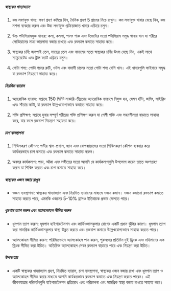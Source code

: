 ##### স্বাস্থ্যকর খাদ্যাভ্যাস
1. কম লবণযুক্ত খাদ্য: লবণ গ্রহণ কমিয়ে দিন, দৈনিক গ্রহণ 5 গ্রামের নিচে রাখুন। কম লবণযুক্ত খাবার বেছে নিন, কম মশলা ব্যবহার করুন এবং উচ্চ লবণযুক্ত প্রক্রিয়াজাত খাবার এড়িয়ে চলুন।

2. উচ্চ পটাসিয়ামযুক্ত খাবার: কলা, কমলা, পালং শাক এবং টমেটোর মতো পটাসিয়াম সমৃদ্ধ খাবার খান যা শরীরে সোডিয়ামের মাত্রা ভারসাম্য বজায় রাখতে এবং রক্তচাপ কমাতে সাহায্য করে।

3. স্বাস্থ্যকর চর্বি: জলপাই তেল, মাছের তেল এবং বাদামের মতো স্বাস্থ্যকর চর্বির উৎস বেছে নিন, একই সাথে স্যাচুরেটেড এবং ট্রান্স ফ্যাট এড়িয়ে চলুন।

4. গোটা শস্য: গোটা গমের রুটি, ওটস এবং বাদামী চালের মতো গোটা শস্য বেশি খান। এই খাবারগুলি ফাইবারে সমৃদ্ধ যা রক্তচাপ নিয়ন্ত্রণে সাহায্য করে।

##### নিয়মিত ব্যায়াম
1. অ্যারোবিক ব্যায়াম: সপ্তাহে 150 মিনিট মাঝারি-তীব্রতার অ্যারোবিক ব্যায়ামে নিযুক্ত হন, যেমন হাঁটা, জগিং, সাইক্লিং এবং সাঁতার কাটা, যা রক্তচাপ উল্লেখযোগ্যভাবে কমাতে সাহায্য করে।

2. শক্তি প্রশিক্ষণ: সপ্তাহে দুবার সম্পূর্ণ শরীরের শক্তি প্রশিক্ষণ করুন যা পেশী শক্তি এবং সহনশীলতা বাড়াতে সাহায্য করে, যার ফলে রক্তচাপ নিয়ন্ত্রণে সহায়তা করে।

##### চাপ ব্যবস্থাপনা
1. শিথিলকরণ কৌশল: গভীর শ্বাস-প্রশ্বাস, ধ্যান এবং যোগব্যায়ামের মতো শিথিলকরণ কৌশল ব্যবহার করে কার্যকরভাবে চাপ কমাতে এবং রক্তচাপ কমাতে সাহায্য করুন।

2. অবসর কার্যকলাপ: পড়া, আঁকা এবং সঙ্গীতের মতো আপনি যে কার্যকলাপগুলি উপভোগ করেন তাতে অংশগ্রহণ করুন যা শিথিল করতে এবং চাপ কমাতে সাহায্য করে।

##### স্বাস্থ্যকর ওজন বজায় রাখুন
* ওজন ব্যবস্থাপনা: স্বাস্থ্যকর খাদ্যাভ্যাস এবং নিয়মিত ব্যায়ামের মাধ্যমে ওজন কমান। ওজন কমানো রক্তচাপ কমাতে সাহায্য করতে পারে, এমনকি ওজনের 5-10% হ্রাসও ইতিবাচক প্রভাব ফেলতে পারে।

##### ধূমপান ত্যাগ করুন এবং অ্যালকোহল সীমিত করুন
* ধূমপান ত্যাগ করুন: ধূমপান হাইপারটেনশন এবং কার্ডিওভাসকুলার রোগের একটি প্রধান ঝুঁকির কারণ। ধূমপান ত্যাগ করা সামগ্রিক কার্ডিওভাসকুলার স্বাস্থ্য উন্নত করতে এবং রক্তচাপ কমাতে উল্লেখযোগ্যভাবে সাহায্য করতে পারে।

* অ্যালকোহল সীমিত করুন: পরিমিতভাবে অ্যালকোহল পান করুন, পুরুষদের প্রতিদিন দুই ড্রিংক এবং মহিলাদের এক ড্রিংক সীমিত করা উচিত। অতিরিক্ত অ্যালকোহল সেবন রক্তচাপ বাড়াতে পারে এবং নিয়ন্ত্রণ করা উচিত।

##### উপসংহার
* একটি স্বাস্থ্যকর খাদ্যাভ্যাস গ্রহণ, নিয়মিত ব্যায়াম, চাপ ব্যবস্থাপনা, স্বাস্থ্যকর ওজন বজায় রাখা এবং ধূমপান ত্যাগ ও অ্যালকোহল সীমিত করার মাধ্যমে আপনি কার্যকরভাবে রক্তচাপ কমাতে এবং নিয়ন্ত্রণ করতে পারেন। এই জীবনযাত্রার পরিবর্তনগুলি হাইপারটেনশন প্রতিরোধ এবং পরিচালনা এবং সামগ্রিক স্বাস্থ্য বজায় রাখতে সাহায্য করে।